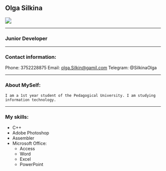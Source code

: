 ## Olga Silkina
<img src="c:\Users\A.Silkin\foto.jpg"  align: left  style="zoom:125%;" />


------

### Junior Developer

------

### Contact information:

Phone: 3752228875
Email: olga.Silkin@gamil.com
Telegram: @SilkinaOlga

------

### About MySelf:

```
I am a 1st year student of the Pedagogical University. I am studying information technology.
```

------

### My skills:

* C++
* Adobe Photoshop
* Assembler
* Microsoft Office:
   * Access      
   * Word  
   * Excel  
   * PowerPoint